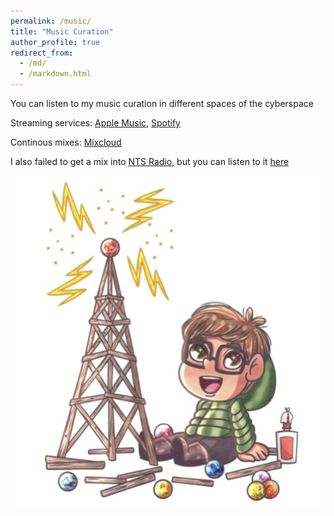 ```yaml
---
permalink: /music/
title: "Music Curation"
author_profile: true
redirect_from: 
  - /md/
  - /markdown.html
---
```


You can listen to my music curation in different spaces of the cyberspace

Streaming services: [Apple Music](https://music.apple.com/profile/roramirezf94), [Spotify](https://open.spotify.com/user/ricoitshere?si=d1999a851aef48d7)

Continous mixes: [Mixcloud](https://www.mixcloud.com/ricoramirez94/)

I also failed to get a mix into [NTS Radio](https://www.nts.live), but you can listen to it [here](https://media.ntslive.co.uk/submissions/submit-your-mix-heartbreak/melancoliaclase_ricoramirez-1677068006203.mp3)

![Radio](/images/radio.png)

